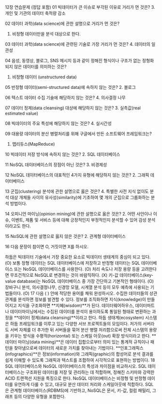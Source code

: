 12장 연습문제 (정답 포함)
01 빅데이터가 큰 이슈로 부각된 이유로 거리가 먼 것은?
3. 개인 및 기관의 데이터 축적량 감소

02 데이터 과학(data science)에 관한 설명으로 거리가 먼 것은?
1. 비정형 데이터만을 분석 대상으로 한다.

03 데이터 과학(data science)에 관련된 기술로 가장 거리가 먼 것은?
4. 데이터의 일관성

04 음성, 동영상, 블로그, SNS 메시지 등과 같이 정해진 형식이나 구조가 없는 정형화되지 않은 데이터를 의미하는 것은?
1. 비정형 데이터 (unstructured data)

05 반정형 데이터(semi-structured data)에 속하지 않는 것은?
2. 블로그

06 텍스트 데이터 수집 기술에 해당하지 않는 것은?
4. 의사결정 나무

07 데이터 정제(data cleansing) 대상에 해당하지 않는 것은?
3. 실측값(real estimated value)

08 빅데이터의 주요 특성에 해당하지 않는 것은?
4. 실시간성

09 대용량 데이터의 분산 병렬처리를 위해 구글에서 만든 소프트웨어 프레임워크는?
1. 맵리듀스(MapReduce)

10 빅데이터 저장 방식에 속하지 않는 것은?
2. SQL 데이터베이스

11 NoSQL 데이터베이스의 장점이 아닌 것은?
3. 비경제성

12 NoSQL 데이터베이스의 대표적인 4가지 유형에 해당하지 않는 것은?
2. 그래픽 데이터베이스

13 군집(clustering) 분석에 관한 설명으로 옳은 것은?
4. 특별한 사전 지식 없이도 분석 대상 개체들 사이의 유사성(similarity)에 기초하여 몇 개의 군집으로 그룹화하는 분석 방법이다.

14 오피니언 마이닝(opinion mining)에 관한 설명으로 옳은 것은?
2. 어떤 사안이나 이슈, 이벤트, 제품 및 서비스 등에 대해 긍정적인지 부정적인지 분석할 수 있어 감성 분석이라고도 한다.

15 NoSQL에 관한 설명으로 옳지 않은 것은?
2. 관계형 데이터베이스

16 다음 문장이 참이면 O, 거짓이면 X를 하시오.

하둡은 빅데이터 기술에서 가장 중요한 요소로 빅데이터 생태계의 중심이 되고 있다. (O)
보통 정형 데이터는 SQL 데이터베이스에 저장하고 반정형 데이터는 SQL 데이터베이스 또는 NoSQL 데이터베이스를 사용한다. (O)
처리 속도나 저장 용량 등을 고려한다면 무조건적으로 NoSQL로 변경하는 것이 바람직하다. (X)
키-값 데이터베이스(key-value database)는 NoSQL 데이터베이스 중 가장 간단하고 기본적인 형태이다. (O)
장바구니 분석, 의사결정나무, 신경망 모델, 시계열 분석 등이 모두 예측에 사용되는 기법들이다. (O)
17 다음 ( ) 안에 적당한 용어를 채워 완성하시오.
수집한 데이터들의 상관관계를 분석하면 정보를 발견할 수 있다. 정보를 조직화하면 지식(knowledge)이 만들어지고 지식을 구조화하면 **지혜(wisdom)**가 된다.
데이터웨어하우스, 데이터마트나 데이터마이닝에서는 수집된 데이터를 분석이 용이하도록 통일된 형태로 변환하는 과정을 **데이터 정제(data cleansing)**이라고 한다.
하둡 생태계(ecosystem) 시스템은 하둡 프레임워크를 이루고 있는 다양한 서브 프로젝트들의 모임이다.
저가의 서버라도 서버 자체를 더 추가한 뒤 서버들을 묶어 분산 병렬 처리함으로써 전체 시스템의 용량을 키우는 방식을 수평적(horizontal) 또는 스케일 아웃(out) 확장 방식이라고 한다.
**데이터 마이닝(data mining)**은 데이터 집합으로부터 의미 있는 통계적 규칙이나 패턴을 찾아냄으로써 데이터의 새로운 가치를 찾아내는 기법이다.
**인포그래픽스(infographics)**은 정보(information)와 그래픽(graphic)의 합성어로 분석 결과를 쉽게 이해할 수 있도록 그래픽과 텍스트를 조합하여 시각적으로 표현하는 방법이다.
18 SQL 데이터베이스와 NoSQL 데이터베이스의 특성과 차이점을 비교하시오.
SQL 데이터베이스는 구조화된 데이터를 저장 및 관리하는 데 적합하며, 정해진 스키마와 강력한 ACID 트랜잭션 지원을 특징으로 한다. 
NoSQL 데이터베이스는 비정형 및 반정형 데이터를 유연하게 다룰 수 있고, 대규모 분산 데이터 처리와 스케일아웃에 적합하다. 
SQL은 관계형 데이터베이스(RDBMS)에 기반하고, NoSQL은 문서, 키-값, 컬럼 패밀리, 그래프 등의 다양한 유형을 포함한다.
